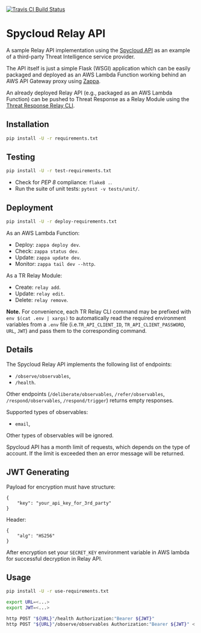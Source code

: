 [![Travis CI Build Status](https://travis-ci.com/CiscoSecurity/tr-05-serverless-spycloud-employee-ato-prevention.svg?branch=develop)](https://travis-ci.com/CiscoSecurity/tr-05-serverless-spycloud-employee-ato-prevention)

# Spycloud Relay API

A sample Relay API implementation using the
[Spycloud API](https://portal.spycloud.com/docs/enterpriseapiv2)
as an example of a third-party Threat Intelligence service provider.

The API itself is just a simple Flask (WSGI) application which can be easily
packaged and deployed as an AWS Lambda Function working behind an AWS API
Gateway proxy using [Zappa](https://github.com/Miserlou/Zappa).

An already deployed Relay API (e.g., packaged as an AWS Lambda Function) can
be pushed to Threat Response as a Relay Module using the
[Threat Response Relay CLI](https://github.com/threatgrid/tr-lambda-relay).

## Installation

```bash
pip install -U -r requirements.txt
```

## Testing

```bash
pip install -U -r test-requirements.txt
```

- Check for *PEP 8* compliance: `flake8 .`.
- Run the suite of unit tests: `pytest -v tests/unit/`.

## Deployment

```bash
pip install -U -r deploy-requirements.txt
```

As an AWS Lambda Function:
- Deploy: `zappa deploy dev`.
- Check: `zappa status dev`.
- Update: `zappa update dev`.
- Monitor: `zappa tail dev --http`.

As a TR Relay Module:
- Create: `relay add`.
- Update: `relay edit`.
- Delete: `relay remove`.

**Note.** For convenience, each TR Relay CLI command may be prefixed with
`env $(cat .env | xargs)` to automatically read the required environment
variables from a `.env` file (i.e.`TR_API_CLIENT_ID`, `TR_API_CLIENT_PASSWORD`,
`URL`, `JWT`) and pass them to the corresponding command.

## Details
The Spycloud Relay API implements the following list of endpoints:
* `/observe/observables`,
* `/health`.

Other endpoints (`/deliberate/observables`, `/refer/observables`, `/respond/observables`, `/respond/trigger`) 
returns empty responses.

Supported types of observables:
* `email`,

Other types of observables will be ignored.

Spycloud API has a month limit of requests, which depends on the type of account.
If the limit is exceeded then an error message will be returned.

## JWT Generating

Payload for encryption must have structure:
```
{
    "key": "your_api_key_for_3rd_party"
}
```
Header:
```
{
    "alg": "HS256"
}
```

After encryption set your `SECRET_KEY` environment 
variable in AWS lambda for successful decryption in Relay API.

## Usage

```bash
pip install -U -r use-requirements.txt
```

```bash
export URL=<...>
export JWT=<...>

http POST "${URL}"/health Authorization:"Bearer ${JWT}"
http POST "${URL}"/observe/observables Authorization:"Bearer ${JWT}" < observables.json
```